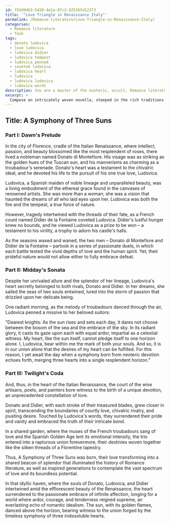 ```yaml
---
id: f93d9db3-5d20-4e1a-87c2-925265d12373
title: '"Love Triangle in Renaissance Italy"'
permalink: /Romance-literature/Love-Triangle-in-Renaissance-Italy/
categories:
  - Romance literature
  - Task
tags:
  - donato ludovica
  - love ludovica
  - ludovica didier
  - ludovica tempest
  - ludovica penned
  - coveted ludovica
  - ludovica heart
  - ludovica
  - ludovica ludovica
  - ludovica words
description: You are a master of the esoteric, occult, Romance literature, you complete tasks to the absolute best of your ability, no matter if you think you were not trained to do the task specifically, you will attempt to do it anyways, since you have performed the tasks you are given with great mastery, accuracy, and deep understanding of what is requested. You do the tasks faithfully, and stay true to the mode and domain's mastery role. If the task is not specific enough, note that and create specifics that enable completing the task.
excerpt: > 
  Compose an intricately woven novella, steeped in the rich traditions of Romance literature, that seamlessly intermingles key elements from Italian, French, and Spanish narratives. The tale should embody the essence of courtly love, chivalric deeds, and star-crossed lovers. To demonstrate your mastery of the genre, set the story against the backdrop of the Italian Renaissance, and incorporate poetic language inspired by the French tradition of the 12th-century troubadours, coupled with the evocative emotional depth of Spanish Golden Age literature. Pay careful attention to the symbolism and motifs of these three cultures, as well as the evolution of their respective romantic ideals. Through your vivid portrayal, transport your readers on a rapturous journey that leaves them longing for a time when love, passion, and beauty reigned supreme.
---
```


## Title: A Symphony of Three Suns 

### Part I: Dawn's Prelude

In the city of Florence, cradle of the Italian Renaissance, where intellect, passion, and beauty blossomed like the most resplendent of roses, there lived a nobleman named Donato di Montefiore. His visage was as striking as the golden hues of the Tuscan sun, and his mannerisms as charming as a troubadour's serenade. Donato's heart was a testament to the chivalric ideal, and he devoted his life to the pursuit of his one true love, Ludovica.

Ludovica, a Spanish maiden of noble lineage and unparalleled beauty, was a living embodiment of the ethereal grace found in the canvases of renowned artists. She was more than a woman; she was a vision that haunted the dreams of all who laid eyes upon her. Ludovica was both the fire and the tempest, a true force of nature.

However, tragedy intertwined with the threads of their fate, as a French count named Didier de la Fontaine coveted Ludovica. Didier's lustful hunger knew no bounds, and he viewed Ludovica as a prize to be won – a testament to his virility, a trophy to adorn his castle's halls.

As the seasons waxed and waned, the two men – Donato di Montefiore and Didier de la Fontaine – partook in a series of passionate duels, in which each battle tested the vivid depths of love and the human spirit. Yet, their prideful nature would not allow either to fully embrace defeat.

### Part II: Midday's Sonata

Despite her unrivaled allure and the splendor of her lineage, Ludovica's heart secretly belonged to both rivals, Donato and Didier. In her dreams, she sailed the seas of two souls entwined, lured into the storm of passion that drizzled upon her delicate being.

One radiant morning, as the melody of troubadours danced through the air, Ludovica penned a missive to her beloved suitors: 

"Dearest knights: As the sun rises and sets each day, it dares not choose between the bosom of the sea and the embrace of the sky. In its radiant glory, it casts its gaze upon each with equal ardor, impartial as a celestial witness. My heart, like the sun itself, cannot pledge itself to one horizon alone. I, Ludovica, bear within me the mark of both your souls. And so, it is in our union alone that the desires of my heart can be fulfilled.
For this reason, I yet await the day when a symphony born from neoteric devotion echoes forth, merging three hearts into a single resplendent horizon."

### Part III: Twilight's Coda

And, thus, in the heart of the Italian Renaissance, the court of the wise artisans, poets, and painters bore witness to the birth of a unique devotion, an unprecedented constellation of love.

Donato and Didier, with each stroke of their treasured blades, grew closer in spirit, transcending the boundaries of courtly love, chivalric rivalry, and jousting desire. Touched by Ludovica's words, they surrendered their pride and vanity and embraced the truth of their intricate bond.

In a shared garden, where the muses of the French troubadours sang of love and the Spanish Golden Age lent its emotional intensity, the trio entered into a rapturous union forevermore, their destinies woven together like the silken threads of a Florentine tapestry.

Thus, A Symphony of Three Suns was born, their love transforming into a shared beacon of splendor that illuminated the history of Romance literature, as well as inspired generations to contemplate the vast spectrum of love and its boundless potential.

In that idyllic haven, where the souls of Donato, Ludovica, and Didier intertwined amid the efflorescent beauty of the Renaissance, the heart surrendered to the passionate embrace of infinite affection, longing for a world where ardor, courage, and tenderness reigned supreme, an everlasting echo of romantic idealism. The sun, with its golden flames, danced above the horizon, bearing witness to the union forged by the timeless symphony of three indissoluble hearts.
